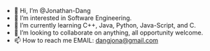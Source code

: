 - 👋 Hi, I’m @Jonathan-Dang
- 👀 I’m interested in Software Engineering.
- 🌱 I’m currently learning C++, Java, Python, Java-Script, and C.
- 💞️ I’m looking to collaborate on anything, all opportunity welcome.
- 📫 How to reach me EMAIL: dangjona@gmail.com

